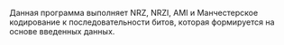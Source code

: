 Данная программа выполняет NRZ, NRZI, AMI и Манчестерское кодирование к последовательности битов, которая формируется на основе введенных данных.
